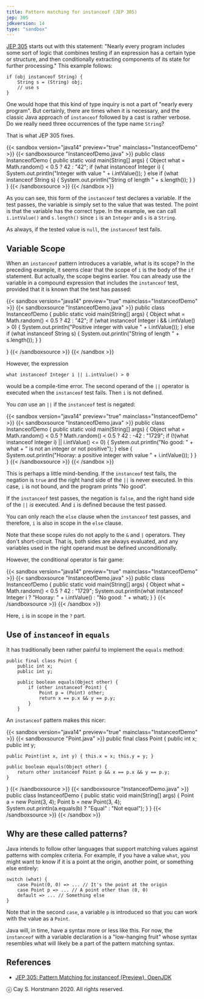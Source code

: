 ```yaml
---
title: Pattern matching for instanceof (JEP 305)
jep: 305
jdkversion: 14
type: "sandbox"
---
```


[JEP 305](http://openjdk.java.net/jeps/305) starts out with this statement: "Nearly every program includes some sort of logic that combines testing if an expression has a certain type or structure, and then conditionally extracting components of its state for further processing." This example follows:

```
if (obj instanceof String) {
    String s = (String) obj;
    // use s
}
```

One would hope that this kind of type inquiry is not a part of "nearly every program". But certainly, there are times when it is necessary, and the classic Java approach of `instanceof` followed by a cast is rather verbose. Do we really need three occurrences of the type name `String`?

That is what JEP 305 fixes. 

{{< sandbox version="java14" preview="true" mainclass="InstanceofDemo" >}}
{{< sandboxsource "InstanceofDemo.java" >}}
public class InstanceofDemo {
    public static void main(String[] args) {
        Object what = Math.random() < 0.5 ? 42 : "42";
        if (what instanceof Integer i) {
            System.out.println("Integer with value " + i.intValue());
        }
        else if (what instanceof String s) {
            System.out.println("String of length " + s.length());
        }
    }
}
{{< /sandboxsource >}}
{{< /sandbox >}}

As you can see, this form of the `instanceof` test declares a variable. If the test passes, the variable is simply set to the value that was tested. The point is that the variable has the correct type. In the example, we can call `i.intValue()` and `s.length()` since `i` is an `Integer` and `s` is a `String`. 

As always, if the tested value is `null`, the `instanceof` test fails.

## Variable Scope

When an `instanceof` pattern introduces a variable, what is its scope? In the preceding example, it seems clear that the scope of `i` is the body of the `if` statement. But actually, the scope begins earlier. You can already use the variable in a compound expression that includes the `instanceof` test, provided that it is known that the test has passed:

{{< sandbox version="java14" preview="true" mainclass="InstanceofDemo" >}}
{{< sandboxsource "InstanceofDemo.java" >}}
public class InstanceofDemo {
    public static void main(String[] args) {
        Object what = Math.random() < 0.5 ? 42 : "42";
        if (what instanceof Integer i && i.intValue() > 0) {
            System.out.println("Positive integer with value " + i.intValue());
        }
        else if (what instanceof String s) {
            System.out.println("String of length " + s.length());
        }
    }

}
{{< /sandboxsource >}}
{{< /sandbox >}}
  
However, the expression

```
what instanceof Integer i || i.intValue() > 0
```

would be a compile-time error. The second operand of the `||` operator is executed when the `instanceof` test fails. Then `i` is not defined.

You *can* use an `||` if the `instanceof` test is negated:

{{< sandbox version="java14" preview="true" mainclass="InstanceofDemo" >}}
{{< sandboxsource "InstanceofDemo.java" >}}
public class InstanceofDemo {
    public static void main(String[] args) {
        Object what = Math.random() < 0.5 ? Math.random() < 0.5 ? 42 : -42 : "1729";
        if (!(what instanceof Integer i) || i.intValue() <= 0) {
            System.out.println("No good: " + what + " is not an integer or not positive");
        }
        else {
            System.out.println("Hooray: a positive integer with value " + i.intValue());
        }
    }
}
{{< /sandboxsource >}}
{{< /sandbox >}}

This is perhaps a little mind-bending. If the `instanceof` test fails, the negation is `true` and the right hand side of the `||` is never executed. In this case, `i` is not bound, and the program prints "No good".

If the `instanceof` test passes, the negation is `false`, and the right hand side of the `||` *is* executed. And `i` is defined because the test passed. 

You can only reach the `else` clause when the `instanceof` test passes, and therefore, `i` is also in scope in the `else` clause.

Note that these scope rules do not apply to the `&` and `|` operators. They don't short-circuit. That is, both sides are always evaluated, and any variables used in the right operand must be defined unconditionally.

However, the conditional operator is fair game:

{{< sandbox version="java14" preview="true" mainclass="InstanceofDemo" >}}
{{< sandboxsource "InstanceofDemo.java" >}}
public class InstanceofDemo {
    public static void main(String[] args) {
        Object what = Math.random() < 0.5 ? 42 : "1729";
        System.out.println(what instanceof Integer i 
            ? "Hooray: " + i.intValue() 
            : "No good: " + what);
    }
}
{{< /sandboxsource >}}
{{< /sandbox >}}

Here, `i` is in scope in the `?` part. 

## Use of `instanceof` in `equals`

It has traditionally been rather painful to implement the `equals` method:

```
public final class Point {
    public int x;
    public int y;

    public boolean equals(Object other) {
        if (other instanceof Point) {
            Point p = (Point) other;
            return x == p.x && y == p.y;
        }
    }
```

An `instanceof` pattern makes this nicer:

{{< sandbox version="java14" preview="true" mainclass="InstanceofDemo" >}}
{{< sandboxsource "Point.java" >}}
public final class Point {
    public int x;
    public int y;
    
    public Point(int x, int y) { this.x = x; this.y = y; }
    
    public boolean equals(Object other) {
        return other instanceof Point p && x == p.x && y == p.y;
    }
}
{{< /sandboxsource >}}
{{< sandboxsource "InstanceofDemo.java" >}}
public class InstanceofDemo {
    public static void main(String[] args) {
        Point a = new Point(3, 4);
        Point b = new Point(3, 4);
        System.out.println(a.equals(b) ? "Equal" : "Not equal");
    }
}
{{< /sandboxsource >}}
{{< /sandbox >}}

## Why are these called patterns?

Java intends to follow other languages that support matching values against patterns with complex criteria. For example, if you have a value `what`, you might want to know if it is a point at the origin, another point, or something else entirely:

```
switch (what) {
    case Point(0, 0) => ... // It's the point at the origin
    case Point p => ... // A point other than (0, 0)
    default => ... // Something else
}
```

Note that in the second `case`, a variable `p` is introduced so that you can work with the value as a `Point`.

Java will, in time, have a syntax more or less like this. For now, the `instanceof` with a variable declaration is a "low-hanging fruit" whose syntax resembles what will likely be a part of the pattern matching syntax.

## References

* [JEP 305: Pattern Matching for instanceof (Preview), OpenJDK](http://openjdk.java.net/jeps/305)

ⓒ Cay S. Horstmann 2020. All rights reserved.
